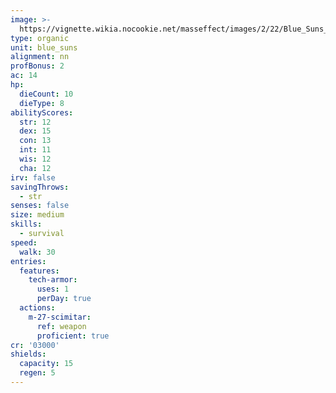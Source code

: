 ```yaml
---
image: >-
  https://vignette.wikia.nocookie.net/masseffect/images/2/22/Blue_Suns_Centurion.png/revision/latest/scale-to-width-down/348?cb=20100621022434
type: organic
unit: blue_suns
alignment: nn
profBonus: 2
ac: 14
hp:
  dieCount: 10
  dieType: 8
abilityScores:
  str: 12
  dex: 15
  con: 13
  int: 11
  wis: 12
  cha: 12
irv: false
savingThrows:
  - str
senses: false
size: medium
skills:
  - survival
speed:
  walk: 30
entries:
  features:
    tech-armor:
      uses: 1
      perDay: true
  actions:
    m-27-scimitar:
      ref: weapon
      proficient: true
cr: '03000'
shields:
  capacity: 15
  regen: 5
---
```

